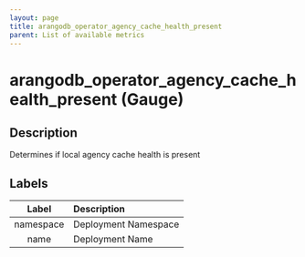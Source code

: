 ```yaml
---
layout: page
title: arangodb_operator_agency_cache_health_present
parent: List of available metrics
---
```


# arangodb_operator_agency_cache_health_present (Gauge)

## Description

Determines if local agency cache health is present

## Labels

| Label | Description |
|:---:|:--- |
| namespace | Deployment Namespace |
| name | Deployment Name |

